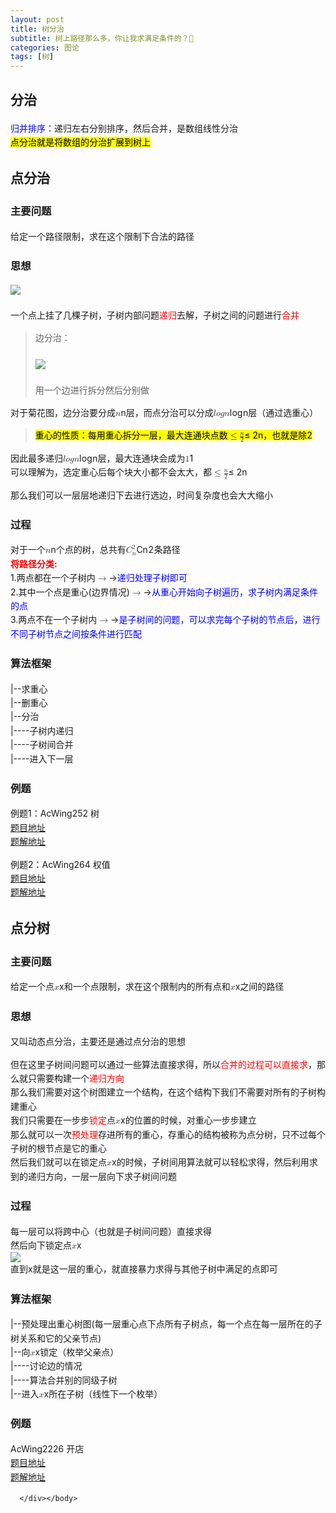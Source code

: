 ```yaml
---
layout: post
title: 树分治
subtitle: 树上路径那么多，你让我求满足条件的？🤔
categories: 图论
tags: [树]
---
```


<head>
        <link rel="stylesheet" href="https://cdn.jsdelivr.net/npm/katex@0.10.2/dist/katex.min.css" integrity="sha384-yFRtMMDnQtDRO8rLpMIKrtPCD5jdktao2TV19YiZYWMDkUR5GQZR/NOVTdquEx1j" crossorigin="anonymous">
<link href="https://cdn.jsdelivr.net/npm/katex-copytex@latest/dist/katex-copytex.min.css" rel="stylesheet" type="text/css">
        <link rel="stylesheet" href="https://cdn.jsdelivr.net/gh/Microsoft/vscode/extensions/markdown-language-features/media/markdown.css">
<link rel="stylesheet" href="https://cdn.jsdelivr.net/gh/Microsoft/vscode/extensions/markdown-language-features/media/highlight.css">
	<style>
            body {
                font-family: -apple-system, BlinkMacSystemFont, 'Segoe WPC', 'Segoe UI', system-ui, 'Ubuntu', 'Droid Sans', sans-serif;
                font-size: 14px;
                line-height: 1.6;
            }
	</style>
        <style>
		.task-list-item { list-style-type: none; } .task-list-item-checkbox { margin-left: -20px; vertical-align: middle; }
	</style>
</head>
<body for="html-export">
      <div class="mume markdown-preview  ">
      <h2 class="mume-header" id="%E5%88%86%E6%B2%BB">&#x5206;&#x6CBB;</h2>

<p><span style="color: blue;">&#x5F52;&#x5E76;&#x6392;&#x5E8F;&#xFF1A;</span>&#x9012;&#x5F52;&#x5DE6;&#x53F3;&#x5206;&#x522B;&#x6392;&#x5E8F;&#xFF0C;&#x7136;&#x540E;&#x5408;&#x5E76;&#xFF0C;&#x662F;&#x6570;&#x7EC4;&#x7EBF;&#x6027;&#x5206;&#x6CBB;<br>
<mark>&#x70B9;&#x5206;&#x6CBB;&#x5C31;&#x662F;&#x5C06;&#x6570;&#x7EC4;&#x7684;&#x5206;&#x6CBB;&#x6269;&#x5C55;&#x5230;&#x6811;&#x4E0A;</mark></p>
<h2 class="mume-header" id="%E7%82%B9%E5%88%86%E6%B2%BB">&#x70B9;&#x5206;&#x6CBB;</h2>

<h3 class="mume-header" id="%E4%B8%BB%E8%A6%81%E9%97%AE%E9%A2%98">&#x4E3B;&#x8981;&#x95EE;&#x9898;</h3>

<p>&#x7ED9;&#x5B9A;&#x4E00;&#x4E2A;&#x8DEF;&#x5F84;&#x9650;&#x5236;&#xFF0C;&#x6C42;&#x5728;&#x8FD9;&#x4E2A;&#x9650;&#x5236;&#x4E0B;&#x5408;&#x6CD5;&#x7684;&#x8DEF;&#x5F84;</p>
<h3 class="mume-header" id="%E6%80%9D%E6%83%B3">&#x601D;&#x60F3;</h3>

<p><img src="https://i.loli.net/2021/09/28/6PbvQBg3aLcYUiT.png"><br><br>
&#x4E00;&#x4E2A;&#x70B9;&#x4E0A;&#x6302;&#x4E86;&#x51E0;&#x68F5;&#x5B50;&#x6811;&#xFF0C;&#x5B50;&#x6811;&#x5185;&#x90E8;&#x95EE;&#x9898;<span style="color: red;">&#x9012;&#x5F52;</span>&#x53BB;&#x89E3;&#xFF0C;&#x5B50;&#x6811;&#x4E4B;&#x95F4;&#x7684;&#x95EE;&#x9898;&#x8FDB;&#x884C;<span style="color: red;">&#x5408;&#x5E76;</span><br></p>
<blockquote>
<p>&#x8FB9;&#x5206;&#x6CBB;&#xFF1A;<br><br>
<img src="https://i.loli.net/2021/09/28/xVv6WJTrBR5fFlH.png"><br><br>
&#x7528;&#x4E00;&#x4E2A;&#x8FB9;&#x8FDB;&#x884C;&#x62C6;&#x5206;&#x7136;&#x540E;&#x5206;&#x522B;&#x505A;<br></p>
</blockquote>
<p>&#x5BF9;&#x4E8E;&#x83CA;&#x82B1;&#x56FE;&#xFF0C;&#x8FB9;&#x5206;&#x6CBB;&#x8981;&#x5206;&#x6210;<span class="katex"><span class="katex-mathml"><math xmlns="http://www.w3.org/1998/Math/MathML"><semantics><mrow><mi>n</mi></mrow><annotation encoding="application/x-tex">n</annotation></semantics></math></span><span class="katex-html" aria-hidden="true"><span class="base"><span class="strut" style="height:0.43056em;vertical-align:0em;"></span><span class="mord mathnormal">n</span></span></span></span>&#x5C42;&#xFF0C;&#x800C;&#x70B9;&#x5206;&#x6CBB;&#x53EF;&#x4EE5;&#x5206;&#x6210;<span class="katex"><span class="katex-mathml"><math xmlns="http://www.w3.org/1998/Math/MathML"><semantics><mrow><mi>l</mi><mi>o</mi><mi>g</mi><mi>n</mi></mrow><annotation encoding="application/x-tex">logn</annotation></semantics></math></span><span class="katex-html" aria-hidden="true"><span class="base"><span class="strut" style="height:0.8888799999999999em;vertical-align:-0.19444em;"></span><span class="mord mathnormal" style="margin-right:0.01968em;">l</span><span class="mord mathnormal">o</span><span class="mord mathnormal" style="margin-right:0.03588em;">g</span><span class="mord mathnormal">n</span></span></span></span>&#x5C42;&#xFF08;&#x901A;&#x8FC7;&#x9009;&#x91CD;&#x5FC3;&#xFF09;</p>
<blockquote>
<p><mark>&#x91CD;&#x5FC3;&#x7684;&#x6027;&#x8D28;&#xFF1A;&#x6BCF;&#x7528;&#x91CD;&#x5FC3;&#x62C6;&#x5206;&#x4E00;&#x5C42;&#xFF0C;&#x6700;&#x5927;&#x8FDE;&#x901A;&#x5757;&#x70B9;&#x6570;<span class="katex"><span class="katex-mathml"><math xmlns="http://www.w3.org/1998/Math/MathML"><semantics><mrow><mo>&#x2264;</mo><mfrac><mi>n</mi><mn>2</mn></mfrac></mrow><annotation encoding="application/x-tex">\le \frac n2</annotation></semantics></math></span><span class="katex-html" aria-hidden="true"><span class="base"><span class="strut" style="height:0.7719400000000001em;vertical-align:-0.13597em;"></span><span class="mrel">&#x2264;</span><span class="mspace" style="margin-right:0.2777777777777778em;"></span></span><span class="base"><span class="strut" style="height:1.040392em;vertical-align:-0.345em;"></span><span class="mord"><span class="mopen nulldelimiter"></span><span class="mfrac"><span class="vlist-t vlist-t2"><span class="vlist-r"><span class="vlist" style="height:0.695392em;"><span style="top:-2.6550000000000002em;"><span class="pstrut" style="height:3em;"></span><span class="sizing reset-size6 size3 mtight"><span class="mord mtight"><span class="mord mtight">2</span></span></span></span><span style="top:-3.23em;"><span class="pstrut" style="height:3em;"></span><span class="frac-line" style="border-bottom-width:0.04em;"></span></span><span style="top:-3.394em;"><span class="pstrut" style="height:3em;"></span><span class="sizing reset-size6 size3 mtight"><span class="mord mtight"><span class="mord mathnormal mtight">n</span></span></span></span></span><span class="vlist-s">&#x200B;</span></span><span class="vlist-r"><span class="vlist" style="height:0.345em;"><span></span></span></span></span></span><span class="mclose nulldelimiter"></span></span></span></span></span>&#xFF0C;&#x4E5F;&#x5C31;&#x662F;&#x9664;2</mark></p>
</blockquote>
<p>&#x56E0;&#x6B64;&#x6700;&#x591A;&#x9012;&#x5F52;<span class="katex"><span class="katex-mathml"><math xmlns="http://www.w3.org/1998/Math/MathML"><semantics><mrow><mi>l</mi><mi>o</mi><mi>g</mi><mi>n</mi></mrow><annotation encoding="application/x-tex">logn</annotation></semantics></math></span><span class="katex-html" aria-hidden="true"><span class="base"><span class="strut" style="height:0.8888799999999999em;vertical-align:-0.19444em;"></span><span class="mord mathnormal" style="margin-right:0.01968em;">l</span><span class="mord mathnormal">o</span><span class="mord mathnormal" style="margin-right:0.03588em;">g</span><span class="mord mathnormal">n</span></span></span></span>&#x5C42;&#xFF0C;&#x6700;&#x5927;&#x8FDE;&#x901A;&#x5757;&#x4F1A;&#x6210;&#x4E3A;<span class="katex"><span class="katex-mathml"><math xmlns="http://www.w3.org/1998/Math/MathML"><semantics><mrow><mn>1</mn></mrow><annotation encoding="application/x-tex">1</annotation></semantics></math></span><span class="katex-html" aria-hidden="true"><span class="base"><span class="strut" style="height:0.64444em;vertical-align:0em;"></span><span class="mord">1</span></span></span></span><br>
&#x53EF;&#x4EE5;&#x7406;&#x89E3;&#x4E3A;&#xFF0C;&#x9009;&#x5B9A;&#x91CD;&#x5FC3;&#x540E;&#x6BCF;&#x4E2A;&#x5757;&#x5927;&#x5C0F;&#x90FD;&#x4E0D;&#x4F1A;&#x592A;&#x5927;&#xFF0C;&#x90FD;<span class="katex"><span class="katex-mathml"><math xmlns="http://www.w3.org/1998/Math/MathML"><semantics><mrow><mo>&#x2264;</mo><mfrac><mi>n</mi><mn>2</mn></mfrac></mrow><annotation encoding="application/x-tex">\le \frac n2</annotation></semantics></math></span><span class="katex-html" aria-hidden="true"><span class="base"><span class="strut" style="height:0.7719400000000001em;vertical-align:-0.13597em;"></span><span class="mrel">&#x2264;</span><span class="mspace" style="margin-right:0.2777777777777778em;"></span></span><span class="base"><span class="strut" style="height:1.040392em;vertical-align:-0.345em;"></span><span class="mord"><span class="mopen nulldelimiter"></span><span class="mfrac"><span class="vlist-t vlist-t2"><span class="vlist-r"><span class="vlist" style="height:0.695392em;"><span style="top:-2.6550000000000002em;"><span class="pstrut" style="height:3em;"></span><span class="sizing reset-size6 size3 mtight"><span class="mord mtight"><span class="mord mtight">2</span></span></span></span><span style="top:-3.23em;"><span class="pstrut" style="height:3em;"></span><span class="frac-line" style="border-bottom-width:0.04em;"></span></span><span style="top:-3.394em;"><span class="pstrut" style="height:3em;"></span><span class="sizing reset-size6 size3 mtight"><span class="mord mtight"><span class="mord mathnormal mtight">n</span></span></span></span></span><span class="vlist-s">&#x200B;</span></span><span class="vlist-r"><span class="vlist" style="height:0.345em;"><span></span></span></span></span></span><span class="mclose nulldelimiter"></span></span></span></span></span></p>
<p>&#x90A3;&#x4E48;&#x6211;&#x4EEC;&#x53EF;&#x4EE5;&#x4E00;&#x5C42;&#x5C42;&#x5730;&#x9012;&#x5F52;&#x4E0B;&#x53BB;&#x8FDB;&#x884C;&#x9009;&#x8FB9;&#xFF0C;&#x65F6;&#x95F4;&#x590D;&#x6742;&#x5EA6;&#x4E5F;&#x4F1A;&#x5927;&#x5927;&#x7F29;&#x5C0F;</p>
<h3 class="mume-header" id="%E8%BF%87%E7%A8%8B">&#x8FC7;&#x7A0B;</h3>

<p>&#x5BF9;&#x4E8E;&#x4E00;&#x4E2A;<span class="katex"><span class="katex-mathml"><math xmlns="http://www.w3.org/1998/Math/MathML"><semantics><mrow><mi>n</mi></mrow><annotation encoding="application/x-tex">n</annotation></semantics></math></span><span class="katex-html" aria-hidden="true"><span class="base"><span class="strut" style="height:0.43056em;vertical-align:0em;"></span><span class="mord mathnormal">n</span></span></span></span>&#x4E2A;&#x70B9;&#x7684;&#x6811;&#xFF0C;&#x603B;&#x5171;&#x6709;<span class="katex"><span class="katex-mathml"><math xmlns="http://www.w3.org/1998/Math/MathML"><semantics><mrow><msubsup><mi>C</mi><mi>n</mi><mn>2</mn></msubsup></mrow><annotation encoding="application/x-tex">C_n^2</annotation></semantics></math></span><span class="katex-html" aria-hidden="true"><span class="base"><span class="strut" style="height:1.061108em;vertical-align:-0.247em;"></span><span class="mord"><span class="mord mathnormal" style="margin-right:0.07153em;">C</span><span class="msupsub"><span class="vlist-t vlist-t2"><span class="vlist-r"><span class="vlist" style="height:0.8141079999999999em;"><span style="top:-2.4530000000000003em;margin-left:-0.07153em;margin-right:0.05em;"><span class="pstrut" style="height:2.7em;"></span><span class="sizing reset-size6 size3 mtight"><span class="mord mathnormal mtight">n</span></span></span><span style="top:-3.063em;margin-right:0.05em;"><span class="pstrut" style="height:2.7em;"></span><span class="sizing reset-size6 size3 mtight"><span class="mord mtight">2</span></span></span></span><span class="vlist-s">&#x200B;</span></span><span class="vlist-r"><span class="vlist" style="height:0.247em;"><span></span></span></span></span></span></span></span></span></span>&#x6761;&#x8DEF;&#x5F84;<br>
<b><span style="color: red;">&#x5C06;&#x8DEF;&#x5F84;&#x5206;&#x7C7B;:</span></b><br>
1.&#x4E24;&#x70B9;&#x90FD;&#x5728;&#x4E00;&#x4E2A;&#x5B50;&#x6811;&#x5185;<span class="katex"><span class="katex-mathml"><math xmlns="http://www.w3.org/1998/Math/MathML"><semantics><mrow><mo>&#x2192;</mo></mrow><annotation encoding="application/x-tex">\rightarrow</annotation></semantics></math></span><span class="katex-html" aria-hidden="true"><span class="base"><span class="strut" style="height:0.36687em;vertical-align:0em;"></span><span class="mrel">&#x2192;</span></span></span></span><span style="color: blue;">&#x9012;&#x5F52;&#x5904;&#x7406;&#x5B50;&#x6811;&#x5373;&#x53EF;</span><br>
2.&#x5176;&#x4E2D;&#x4E00;&#x4E2A;&#x70B9;&#x662F;&#x91CD;&#x5FC3;(&#x8FB9;&#x754C;&#x60C5;&#x51B5;)<span class="katex"><span class="katex-mathml"><math xmlns="http://www.w3.org/1998/Math/MathML"><semantics><mrow><mo>&#x2192;</mo></mrow><annotation encoding="application/x-tex">\rightarrow</annotation></semantics></math></span><span class="katex-html" aria-hidden="true"><span class="base"><span class="strut" style="height:0.36687em;vertical-align:0em;"></span><span class="mrel">&#x2192;</span></span></span></span><span style="color: blue;">&#x4ECE;&#x91CD;&#x5FC3;&#x5F00;&#x59CB;&#x5411;&#x5B50;&#x6811;&#x904D;&#x5386;&#xFF0C;&#x6C42;&#x5B50;&#x6811;&#x5185;&#x6EE1;&#x8DB3;&#x6761;&#x4EF6;&#x7684;&#x70B9;</span><br>
3.&#x4E24;&#x70B9;&#x4E0D;&#x5728;&#x4E00;&#x4E2A;&#x5B50;&#x6811;&#x5185;<span class="katex"><span class="katex-mathml"><math xmlns="http://www.w3.org/1998/Math/MathML"><semantics><mrow><mo>&#x2192;</mo></mrow><annotation encoding="application/x-tex">\rightarrow</annotation></semantics></math></span><span class="katex-html" aria-hidden="true"><span class="base"><span class="strut" style="height:0.36687em;vertical-align:0em;"></span><span class="mrel">&#x2192;</span></span></span></span><span style="color:blue;">&#x662F;&#x5B50;&#x6811;&#x95F4;&#x7684;&#x95EE;&#x9898;&#xFF0C;&#x53EF;&#x4EE5;&#x6C42;&#x5B8C;&#x6BCF;&#x4E2A;&#x5B50;&#x6811;&#x7684;&#x8282;&#x70B9;&#x540E;&#xFF0C;&#x8FDB;&#x884C;&#x4E0D;&#x540C;&#x5B50;&#x6811;&#x8282;&#x70B9;&#x4E4B;&#x95F4;&#x6309;&#x6761;&#x4EF6;&#x8FDB;&#x884C;&#x5339;&#x914D;</span></p>
<h3 class="mume-header" id="%E7%AE%97%E6%B3%95%E6%A1%86%E6%9E%B6">&#x7B97;&#x6CD5;&#x6846;&#x67B6;</h3>

<p>|--&#x6C42;&#x91CD;&#x5FC3;<br>
|--&#x5220;&#x91CD;&#x5FC3;<br>
|--&#x5206;&#x6CBB;<br>
|----&#x5B50;&#x6811;&#x5185;&#x9012;&#x5F52;<br>
|----&#x5B50;&#x6811;&#x95F4;&#x5408;&#x5E76;<br>
|----&#x8FDB;&#x5165;&#x4E0B;&#x4E00;&#x5C42;</p>
<h3 class="mume-header" id="%E4%BE%8B%E9%A2%98">&#x4F8B;&#x9898;</h3>

<p>&#x4F8B;&#x9898;1&#xFF1A;AcWing252 &#x6811;<br>
<a href="https://www.acwing.com/problem/content/description/254/">&#x9898;&#x76EE;&#x5730;&#x5740;</a><br>
<a href="https://github.com/Chivas-Regal/ACM/blob/main/Code/%E5%9B%BE%E8%AE%BA/%E6%A0%91%E5%88%86%E6%B2%BB/%E7%82%B9%E5%88%86%E6%B2%BB/%E6%A0%91.md">&#x9898;&#x89E3;&#x5730;&#x5740;</a></p>
<p>&#x4F8B;&#x9898;2&#xFF1A;AcWing264 &#x6743;&#x503C;<br>
<a href="https://www.acwing.com/problem/content/266/">&#x9898;&#x76EE;&#x5730;&#x5740;</a><br>
<a href="https://github.com/Chivas-Regal/ACM/blob/main/Code/%E5%9B%BE%E8%AE%BA/%E6%A0%91%E5%88%86%E6%B2%BB/%E7%82%B9%E5%88%86%E6%B2%BB/%E6%9D%83%E5%80%BC.md">&#x9898;&#x89E3;&#x5730;&#x5740;</a></p>
<h2 class="mume-header" id="%E7%82%B9%E5%88%86%E6%A0%91">&#x70B9;&#x5206;&#x6811;</h2>

<h3 class="mume-header" id="%E4%B8%BB%E8%A6%81%E9%97%AE%E9%A2%98-1">&#x4E3B;&#x8981;&#x95EE;&#x9898;</h3>

<p>&#x7ED9;&#x5B9A;&#x4E00;&#x4E2A;&#x70B9;<span class="katex"><span class="katex-mathml"><math xmlns="http://www.w3.org/1998/Math/MathML"><semantics><mrow><mi>x</mi></mrow><annotation encoding="application/x-tex">x</annotation></semantics></math></span><span class="katex-html" aria-hidden="true"><span class="base"><span class="strut" style="height:0.43056em;vertical-align:0em;"></span><span class="mord mathnormal">x</span></span></span></span>&#x548C;&#x4E00;&#x4E2A;&#x70B9;&#x9650;&#x5236;&#xFF0C;&#x6C42;&#x5728;&#x8FD9;&#x4E2A;&#x9650;&#x5236;&#x5185;&#x7684;&#x6240;&#x6709;&#x70B9;&#x548C;<span class="katex"><span class="katex-mathml"><math xmlns="http://www.w3.org/1998/Math/MathML"><semantics><mrow><mi>x</mi></mrow><annotation encoding="application/x-tex">x</annotation></semantics></math></span><span class="katex-html" aria-hidden="true"><span class="base"><span class="strut" style="height:0.43056em;vertical-align:0em;"></span><span class="mord mathnormal">x</span></span></span></span>&#x4E4B;&#x95F4;&#x7684;&#x8DEF;&#x5F84;</p>
<h3 class="mume-header" id="%E6%80%9D%E6%83%B3-1">&#x601D;&#x60F3;</h3>

<p>&#x53C8;&#x53EB;&#x52A8;&#x6001;&#x70B9;&#x5206;&#x6CBB;&#xFF0C;&#x4E3B;&#x8981;&#x8FD8;&#x662F;&#x901A;&#x8FC7;&#x70B9;&#x5206;&#x6CBB;&#x7684;&#x601D;&#x60F3;</p>
<p>&#x4F46;&#x5728;&#x8FD9;&#x91CC;&#x5B50;&#x6811;&#x95F4;&#x95EE;&#x9898;&#x53EF;&#x4EE5;&#x901A;&#x8FC7;&#x4E00;&#x4E9B;&#x7B97;&#x6CD5;&#x76F4;&#x63A5;&#x6C42;&#x5F97;&#xFF0C;&#x6240;&#x4EE5;<span style="color: red;">&#x5408;&#x5E76;&#x7684;&#x8FC7;&#x7A0B;&#x53EF;&#x4EE5;&#x76F4;&#x63A5;&#x6C42;</span>&#xFF0C;&#x90A3;&#x4E48;&#x5C31;&#x53EA;&#x9700;&#x8981;&#x6784;&#x5EFA;&#x4E00;&#x4E2A;<span style="color: red;">&#x9012;&#x5F52;&#x65B9;&#x5411;</span><br>
&#x90A3;&#x4E48;&#x6211;&#x4EEC;&#x9700;&#x8981;&#x5BF9;&#x8FD9;&#x4E2A;&#x6811;&#x56FE;&#x5EFA;&#x7ACB;&#x4E00;&#x4E2A;&#x7ED3;&#x6784;&#xFF0C;&#x5728;&#x8FD9;&#x4E2A;&#x7ED3;&#x6784;&#x4E0B;&#x6211;&#x4EEC;&#x4E0D;&#x9700;&#x8981;&#x5BF9;&#x6240;&#x6709;&#x7684;&#x5B50;&#x6811;&#x6784;&#x5EFA;&#x91CD;&#x5FC3;<br>
&#x6211;&#x4EEC;&#x53EA;&#x9700;&#x8981;&#x5728;&#x4E00;&#x6B65;&#x6B65;<span style="color: red;">&#x9501;&#x5B9A;</span>&#x70B9;<span class="katex"><span class="katex-mathml"><math xmlns="http://www.w3.org/1998/Math/MathML"><semantics><mrow><mi>x</mi></mrow><annotation encoding="application/x-tex">x</annotation></semantics></math></span><span class="katex-html" aria-hidden="true"><span class="base"><span class="strut" style="height:0.43056em;vertical-align:0em;"></span><span class="mord mathnormal">x</span></span></span></span>&#x7684;&#x4F4D;&#x7F6E;&#x7684;&#x65F6;&#x5019;&#xFF0C;&#x5BF9;&#x91CD;&#x5FC3;&#x4E00;&#x6B65;&#x6B65;&#x5EFA;&#x7ACB;<br>
&#x90A3;&#x4E48;&#x5C31;&#x53EF;&#x4EE5;&#x4E00;&#x6B21;<span style="color: red;">&#x9884;&#x5904;&#x7406;</span>&#x5B58;&#x8FDB;&#x6240;&#x6709;&#x7684;&#x91CD;&#x5FC3;&#xFF0C;&#x5B58;&#x91CD;&#x5FC3;&#x7684;&#x7ED3;&#x6784;&#x88AB;&#x79F0;&#x4E3A;&#x70B9;&#x5206;&#x6811;&#xFF0C;&#x53EA;&#x4E0D;&#x8FC7;&#x6BCF;&#x4E2A;&#x5B50;&#x6811;&#x7684;&#x6839;&#x8282;&#x70B9;&#x662F;&#x5B83;&#x7684;&#x91CD;&#x5FC3;<br>
&#x7136;&#x540E;&#x6211;&#x4EEC;&#x5C31;&#x53EF;&#x4EE5;&#x5728;&#x9501;&#x5B9A;&#x70B9;<span class="katex"><span class="katex-mathml"><math xmlns="http://www.w3.org/1998/Math/MathML"><semantics><mrow><mi>x</mi></mrow><annotation encoding="application/x-tex">x</annotation></semantics></math></span><span class="katex-html" aria-hidden="true"><span class="base"><span class="strut" style="height:0.43056em;vertical-align:0em;"></span><span class="mord mathnormal">x</span></span></span></span>&#x7684;&#x65F6;&#x5019;&#xFF0C;&#x5B50;&#x6811;&#x95F4;&#x7528;&#x7B97;&#x6CD5;&#x5C31;&#x53EF;&#x4EE5;&#x8F7B;&#x677E;&#x6C42;&#x5F97;&#xFF0C;&#x7136;&#x540E;&#x5229;&#x7528;&#x6C42;&#x5230;&#x7684;&#x9012;&#x5F52;&#x65B9;&#x5411;&#xFF0C;&#x4E00;&#x5C42;&#x4E00;&#x5C42;&#x5411;&#x4E0B;&#x6C42;&#x5B50;&#x6811;&#x95F4;&#x95EE;&#x9898;</p>
<h3 class="mume-header" id="%E8%BF%87%E7%A8%8B-1">&#x8FC7;&#x7A0B;</h3>

<p>&#x6BCF;&#x4E00;&#x5C42;&#x53EF;&#x4EE5;&#x5C06;&#x8DE8;&#x4E2D;&#x5FC3;&#xFF08;&#x4E5F;&#x5C31;&#x662F;&#x5B50;&#x6811;&#x95F4;&#x95EE;&#x9898;&#xFF09;&#x76F4;&#x63A5;&#x6C42;&#x5F97;<br>
&#x7136;&#x540E;&#x5411;&#x4E0B;&#x9501;&#x5B9A;&#x70B9;<span class="katex"><span class="katex-mathml"><math xmlns="http://www.w3.org/1998/Math/MathML"><semantics><mrow><mi>x</mi></mrow><annotation encoding="application/x-tex">x</annotation></semantics></math></span><span class="katex-html" aria-hidden="true"><span class="base"><span class="strut" style="height:0.43056em;vertical-align:0em;"></span><span class="mord mathnormal">x</span></span></span></span><br>
<img src="https://i.loli.net/2021/09/28/GZ1rnP83hTMkIbs.png"><br>
&#x76F4;&#x5230;x&#x5C31;&#x662F;&#x8FD9;&#x4E00;&#x5C42;&#x7684;&#x91CD;&#x5FC3;&#xFF0C;&#x5C31;&#x76F4;&#x63A5;&#x66B4;&#x529B;&#x6C42;&#x5F97;&#x4E0E;&#x5176;&#x4ED6;&#x5B50;&#x6811;&#x4E2D;&#x6EE1;&#x8DB3;&#x7684;&#x70B9;&#x5373;&#x53EF;</p>
<h3 class="mume-header" id="%E7%AE%97%E6%B3%95%E6%A1%86%E6%9E%B6-1">&#x7B97;&#x6CD5;&#x6846;&#x67B6;</h3>

<p>|--&#x9884;&#x5904;&#x7406;&#x51FA;&#x91CD;&#x5FC3;&#x6811;&#x56FE;(&#x6BCF;&#x4E00;&#x5C42;&#x91CD;&#x5FC3;&#x70B9;&#x4E0B;&#x70B9;&#x6240;&#x6709;&#x5B50;&#x6811;&#x70B9;&#xFF0C;&#x6BCF;&#x4E00;&#x4E2A;&#x70B9;&#x5728;&#x6BCF;&#x4E00;&#x5C42;&#x6240;&#x5728;&#x7684;&#x5B50;&#x6811;&#x5173;&#x7CFB;&#x548C;&#x5B83;&#x7684;&#x7236;&#x4EB2;&#x8282;&#x70B9;)<br>
|--&#x5411;<span class="katex"><span class="katex-mathml"><math xmlns="http://www.w3.org/1998/Math/MathML"><semantics><mrow><mi>x</mi></mrow><annotation encoding="application/x-tex">x</annotation></semantics></math></span><span class="katex-html" aria-hidden="true"><span class="base"><span class="strut" style="height:0.43056em;vertical-align:0em;"></span><span class="mord mathnormal">x</span></span></span></span>&#x9501;&#x5B9A;&#xFF08;&#x679A;&#x4E3E;&#x7236;&#x4EB2;&#x70B9;&#xFF09;<br>
|----&#x8BA8;&#x8BBA;&#x8FB9;&#x7684;&#x60C5;&#x51B5;<br>
|----&#x7B97;&#x6CD5;&#x5408;&#x5E76;&#x522B;&#x7684;&#x540C;&#x7EA7;&#x5B50;&#x6811;<br>
|--&#x8FDB;&#x5165;<span class="katex"><span class="katex-mathml"><math xmlns="http://www.w3.org/1998/Math/MathML"><semantics><mrow><mi>x</mi></mrow><annotation encoding="application/x-tex">x</annotation></semantics></math></span><span class="katex-html" aria-hidden="true"><span class="base"><span class="strut" style="height:0.43056em;vertical-align:0em;"></span><span class="mord mathnormal">x</span></span></span></span>&#x6240;&#x5728;&#x5B50;&#x6811;&#xFF08;&#x7EBF;&#x6027;&#x4E0B;&#x4E00;&#x4E2A;&#x679A;&#x4E3E;&#xFF09;</p>
<h3 class="mume-header" id="%E4%BE%8B%E9%A2%98-1">&#x4F8B;&#x9898;</h3>

<p>AcWing2226 &#x5F00;&#x5E97;<br>
<a href="https://www.acwing.com/problem/content/description/2228/">&#x9898;&#x76EE;&#x5730;&#x5740;</a><br>
<a href="https://github.com/Chivas-Regal/ACM/blob/main/Code/%E5%9B%BE%E8%AE%BA/%E6%A0%91%E5%88%86%E6%B2%BB/%E7%82%B9%E5%88%86%E6%A0%91/%E5%BC%80%E5%BA%97.md">&#x9898;&#x89E3;&#x5730;&#x5740;</a></p>

      </div></body>
